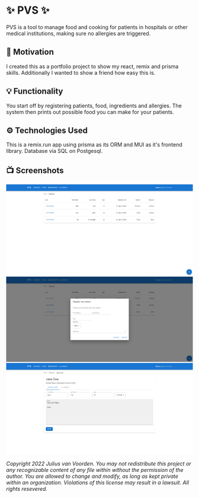 # :sparkles: PVS :sparkles:
PVS is a tool to manage food and cooking for patients in hospitals or other medical institutions, making sure no allergies are triggered.

## :call_me_hand: Motivation
I created this as a portfolio project to show my react, remix and prisma skills. Additionally I wanted to show a friend how easy this is.

## :bulb: Functionality
You start off by registering patients, food, ingredients and allergies. The system then prints out possible food you can make for your patients.

## :gear: Technologies Used
This is a remix.run app using prisma as its ORM and MUI as it's frontend library. Database via SQL on Postgesql.

## :tv: Screenshots
![Patient Overview](/screenshots/patients.png)
![New Patient](/screenshots/newPatient.png)
![Patient Overview](/screenshots/patientOverview.png)

*Copyright 2022 Julius van Voorden. You may not redistribute this project or any recognizable content of any file within without the permission of the author. You are allowed to change and modify, as long as kept private within an organization. Violations of this license may result in a lawsuit. All rights resevered.*